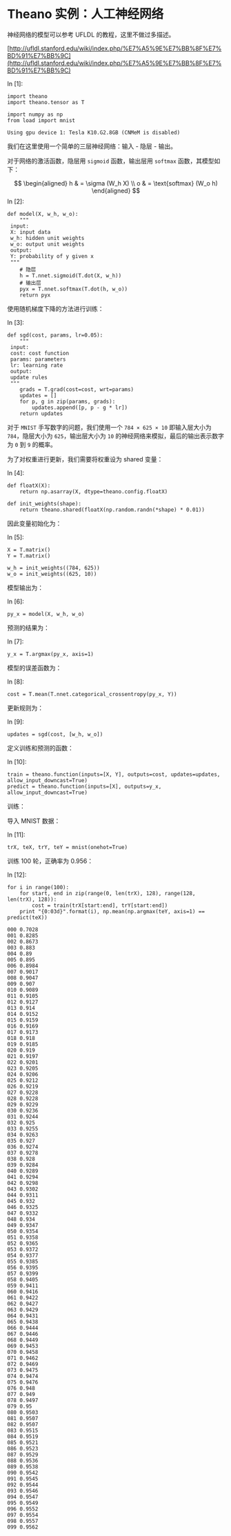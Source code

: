 # Theano 实例：人工神经网络

神经网络的模型可以参考 UFLDL 的教程，这里不做过多描述。

[http://ufldl.stanford.edu/wiki/index.php/%E7%A5%9E%E7%BB%8F%E7%BD%91%E7%BB%9C](http://ufldl.stanford.edu/wiki/index.php/%E7%A5%9E%E7%BB%8F%E7%BD%91%E7%BB%9C)

In [1]:

```
import theano
import theano.tensor as T

import numpy as np
from load import mnist

```

```
Using gpu device 1: Tesla K10.G2.8GB (CNMeM is disabled)

```

我们在这里使用一个简单的三层神经网络：输入 - 隐层 - 输出。

对于网络的激活函数，隐层用 `sigmoid` 函数，输出层用 `softmax` 函数，其模型如下：

$$ \begin{aligned} h & = \sigma (W_h X) \\ o & = \text{softmax} (W_o h) \end{aligned} $$In [2]:

```
def model(X, w_h, w_o):
    """
 input:
 X: input data
 w_h: hidden unit weights
 w_o: output unit weights
 output:
 Y: probability of y given x
 """
    # 隐层
    h = T.nnet.sigmoid(T.dot(X, w_h))
    # 输出层
    pyx = T.nnet.softmax(T.dot(h, w_o))
    return pyx

```

使用随机梯度下降的方法进行训练：

In [3]:

```
def sgd(cost, params, lr=0.05):
    """
 input:
 cost: cost function
 params: parameters
 lr: learning rate
 output:
 update rules
 """
    grads = T.grad(cost=cost, wrt=params)
    updates = []
    for p, g in zip(params, grads):
        updates.append([p, p - g * lr])
    return updates

```

对于 `MNIST` 手写数字的问题，我们使用一个 `784 × 625 × 10` 即输入层大小为 `784`，隐层大小为 `625`，输出层大小为 `10` 的神经网络来模拟，最后的输出表示数字为 `0` 到 `9` 的概率。

为了对权重进行更新，我们需要将权重设为 shared 变量：

In [4]:

```
def floatX(X):
    return np.asarray(X, dtype=theano.config.floatX)

def init_weights(shape):
    return theano.shared(floatX(np.random.randn(*shape) * 0.01))

```

因此变量初始化为：

In [5]:

```
X = T.matrix()
Y = T.matrix()

w_h = init_weights((784, 625))
w_o = init_weights((625, 10))

```

模型输出为：

In [6]:

```
py_x = model(X, w_h, w_o)

```

预测的结果为：

In [7]:

```
y_x = T.argmax(py_x, axis=1)

```

模型的误差函数为：

In [8]:

```
cost = T.mean(T.nnet.categorical_crossentropy(py_x, Y))

```

更新规则为：

In [9]:

```
updates = sgd(cost, [w_h, w_o])

```

定义训练和预测的函数：

In [10]:

```
train = theano.function(inputs=[X, Y], outputs=cost, updates=updates, allow_input_downcast=True)
predict = theano.function(inputs=[X], outputs=y_x, allow_input_downcast=True)

```

训练：

导入 MNIST 数据：

In [11]:

```
trX, teX, trY, teY = mnist(onehot=True)

```

训练 100 轮，正确率为 0.956：

In [12]:

```
for i in range(100):
    for start, end in zip(range(0, len(trX), 128), range(128, len(trX), 128)):
        cost = train(trX[start:end], trY[start:end])
    print "{0:03d}".format(i), np.mean(np.argmax(teY, axis=1) == predict(teX))

```

```
000 0.7028
001 0.8285
002 0.8673
003 0.883
004 0.89
005 0.895
006 0.8984
007 0.9017
008 0.9047
009 0.907
010 0.9089
011 0.9105
012 0.9127
013 0.914
014 0.9152
015 0.9159
016 0.9169
017 0.9173
018 0.918
019 0.9185
020 0.919
021 0.9197
022 0.9201
023 0.9205
024 0.9206
025 0.9212
026 0.9219
027 0.9228
028 0.9228
029 0.9229
030 0.9236
031 0.9244
032 0.925
033 0.9255
034 0.9263
035 0.927
036 0.9274
037 0.9278
038 0.928
039 0.9284
040 0.9289
041 0.9294
042 0.9298
043 0.9302
044 0.9311
045 0.932
046 0.9325
047 0.9332
048 0.934
049 0.9347
050 0.9354
051 0.9358
052 0.9365
053 0.9372
054 0.9377
055 0.9385
056 0.9395
057 0.9399
058 0.9405
059 0.9411
060 0.9416
061 0.9422
062 0.9427
063 0.9429
064 0.9431
065 0.9438
066 0.9444
067 0.9446
068 0.9449
069 0.9453
070 0.9458
071 0.9462
072 0.9469
073 0.9475
074 0.9474
075 0.9476
076 0.948
077 0.949
078 0.9497
079 0.95
080 0.9503
081 0.9507
082 0.9507
083 0.9515
084 0.9519
085 0.9521
086 0.9523
087 0.9529
088 0.9536
089 0.9538
090 0.9542
091 0.9545
092 0.9544
093 0.9546
094 0.9547
095 0.9549
096 0.9552
097 0.9554
098 0.9557
099 0.9562

```